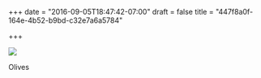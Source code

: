 +++
date = "2016-09-05T18:47:42-07:00"
draft = false
title = "447f8a0f-164e-4b52-b9bd-c32e7a6a5784"

+++

![](https://d17enza3bfujl8.cloudfront.net/20160815_01_04.jpg)

Olives
